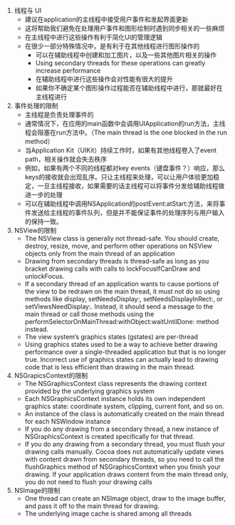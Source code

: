 1. 线程与 UI
 	- 建议在application的主线程中接受用户事件和发起界面更新
 	- 这将帮助我们避免在处理用户事件和图形绘制时遇到同步相关的一些麻烦
 	- 在主线程中进行这些操作有利于简化UI的管理逻辑
 	- 在很少一部分特殊情况中，是有利于在其他线程进行图形操作的
	 	- 可以在辅助线程中创建和加工图片，以及一些其他图片相关的操作
	 	- Using secondary threads for these operations can greatly increase performance
	 	- 在辅助线程中进行这些操作会对性能有很大的提升
	 	- 如果你不确定某个图形操作过程能否在辅助线程中进行，那就最好在主线程进行
2. 事件处理的限制
	- 主线程是负责处理事件的
	- 通常情况下，在应用的main函数中会调用UIApplication的run方法，主线程会阻塞在run方法中。（The main thread is the one blocked in the run method）
	- 当Application Kit（UIKit）持续工作时，如果有其他线程卷入了event path，相关操作就会失去秩序
	- 例如，如果有两个不同的线程都对key events（键盘事件？）响应，那么keys的接收就会出现乱序。只让主线程来处理，可以让用户体验更加稳定，一旦主线程接收，如果需要的话主线程可以将事件分发给辅助线程做进一步的处理
	- 可以在辅助线程中调用NSApplication的postEvent:atStart:方法，来将事件发送给主线程的事件队列，但是并不能保证事件的处理序列与用户输入的保持一致。
3. NSView的限制
	- The NSView class is generally not thread-safe. You should create, destroy, resize, move, and perform other operations on NSView objects only from the main thread of an application
	- Drawing from secondary threads is thread-safe as long as you bracket drawing calls with calls to lockFocusIfCanDraw and unlockFocus.
	- If a secondary thread of an application wants to cause portions of the view to be redrawn on the main thread, it must not do so using methods like display, setNeedsDisplay:, setNeedsDisplayInRect:, or setViewsNeedDisplay:. Instead, it should send a message to the main thread or call those methods using the performSelectorOnMainThread:withObject:waitUntilDone: method instead.
	- The view system’s graphics states (gstates) are per-thread
	- Using graphics states used to be a way to achieve better drawing performance over a single-threaded application but that is no longer true. Incorrect use of graphics states can actually lead to drawing code that is less efficient than drawing in the main thread.
4. NSGrapicsContext的限制
	- The NSGraphicsContext class represents the drawing context provided by the underlying graphics system
	- Each NSGraphicsContext instance holds its own independent graphics state: coordinate system, clipping, current font, and so on.
	- An instance of the class is automatically created on the main thread for each NSWindow instance
	- If you do any drawing from a secondary thread, a new instance of NSGraphicsContext is created specifically for that thread.
	- If you do any drawing from a secondary thread, you must flush your drawing calls manually. Cocoa does not automatically update views with content drawn from secondary threads, so you need to call the flushGraphics method of NSGraphicsContext when you finish your drawing. If your application draws content from the main thread only, you do not need to flush your drawing calls
5. NSImage的限制
	- One thread can create an NSImage object, draw to the image buffer, and pass it off to the main thread for drawing.
	- The underlying image cache is shared among all threads